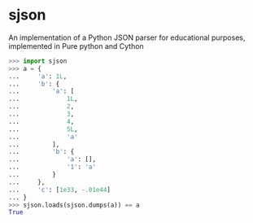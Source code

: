 # sjson
An implementation of a Python JSON parser for educational purposes, implemented in Pure python and Cython


```python
>>> import sjson
>>> a = {
...     'a': 1L,
...     'b': {
...         'a': [
...             1L,
...             2,
...             3,
...             4,
...             5L,
...             'a'
...         ],
...         'b': {
...             'a': [],
...             '1': 'a'
...         }
...     },
...     'c': [1e33, -.01e44]
... }
>>> sjson.loads(sjson.dumps(a)) == a
True
```
